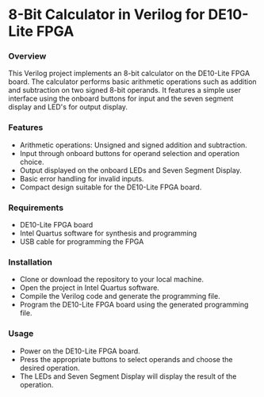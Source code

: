 # **8-Bit Calculator in Verilog for DE10-Lite FPGA**
### **Overview**
This Verilog project implements an 8-bit calculator on the DE10-Lite FPGA board. 
The calculator performs basic arithmetic operations such as addition and subtraction on two signed 8-bit operands. 
It features a simple user interface using the onboard buttons for input and the seven segment display and LED's for output display.

### **Features**
* Arithmetic operations: Unsigned and signed addition and subtraction.
* Input through onboard buttons for operand selection and operation choice.
* Output displayed on the onboard LEDs and Seven Segment Display.
* Basic error handling for invalid inputs.
* Compact design suitable for the DE10-Lite FPGA board.

### **Requirements**
* DE10-Lite FPGA board
* Intel Quartus software for synthesis and programming
* USB cable for programming the FPGA

### **Installation**
* Clone or download the repository to your local machine.
* Open the project in Intel Quartus software.
* Compile the Verilog code and generate the programming file.
* Program the DE10-Lite FPGA board using the generated programming file.

### **Usage**
* Power on the DE10-Lite FPGA board.
* Press the appropriate buttons to select operands and choose the desired operation.
* The LEDs and Seven Segment Display will display the result of the operation.
